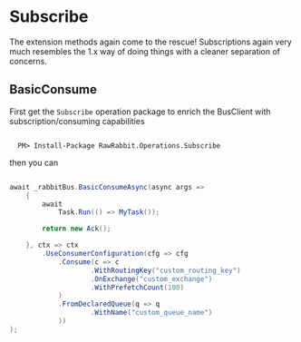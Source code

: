 # Subscribe

The extension methods again come to the rescue! Subscriptions again very much resembles the 1.x way of doing things with a cleaner separation of concerns.

## BasicConsume

First get the `Subscribe` operation package to enrich the BusClient with subscription/consuming capabilities

```nuget

  PM> Install-Package RawRabbit.Operations.Subscribe
```

then you can

```csharp

await _rabbitBus.BasicConsumeAsync(async args =>
	{
		await
			Task.Run(() => MyTask());

		return new Ack();

	}, ctx => ctx
		.UseConsumerConfiguration(cfg => cfg
			.Consume(c => c
					.WithRoutingKey("custom_routing_key")
					.OnExchange("custom_exchange")
					.WithPrefetchCount(100)
			)
			.FromDeclaredQueue(q => q
					.WithName("custom_queue_name")
			))
);
```